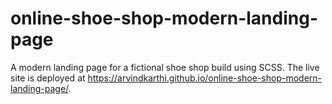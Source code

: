 # online-shoe-shop-modern-landing-page
A modern landing page for a fictional shoe shop build using SCSS.
The live site is deployed at https://arvindkarthi.github.io/online-shoe-shop-modern-landing-page/.
